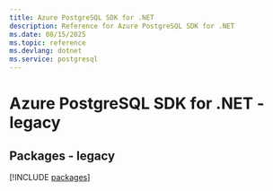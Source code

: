 ```yaml
---
title: Azure PostgreSQL SDK for .NET
description: Reference for Azure PostgreSQL SDK for .NET
ms.date: 08/15/2025
ms.topic: reference
ms.devlang: dotnet
ms.service: postgresql
---
```

# Azure PostgreSQL SDK for .NET - legacy
## Packages - legacy
[!INCLUDE [packages](postgresql-index.md)]
